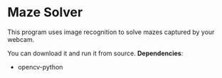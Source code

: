 # Maze Solver
This program uses image recognition to solve mazes captured by your webcam.

You can download it and run it from source.
**Dependencies**:
* opencv-python
